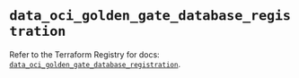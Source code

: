 # `data_oci_golden_gate_database_registration`

Refer to the Terraform Registry for docs: [`data_oci_golden_gate_database_registration`](https://registry.terraform.io/providers/hashicorp/oci/7.19.0/docs/data-sources/golden_gate_database_registration).
